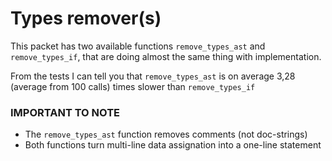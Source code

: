 # Types remover(s)

<!-- **My type removers I made taken from [The_Farmer_Was_Replaced](https://github.com/EasternFarmer/The-Farmer-Was-Replaced/) repo and updated as necessary** -->


This packet has two available functions `remove_types_ast` and `remove_types_if`, that are doing almost the same thing
with implementation. <br>

From the tests I can tell you that `remove_types_ast` is on average 3,28 (average from 100 calls) times slower than
`remove_types_if`

### IMPORTANT TO NOTE

- The `remove_types_ast` function removes comments (not doc-strings)
- Both functions turn multi-line data assignation into a one-line statement